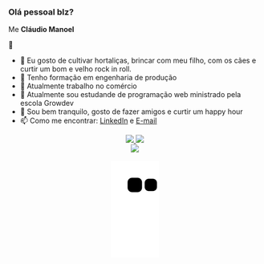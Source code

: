 ### Olá pessoal blz?
<p>Me <strong>Cláudio Manoel</strong></p> 👋

- 🔭 Eu gosto de cultivar hortaliças, brincar com meu filho, com os cães e curtir um bom e velho rock in roll. 
- 🌱 Tenho formação em engenharia de produção  
- 👯 Atualmente trabalho no comércio
- 🤔 Atualmente sou estudande de programação web ministrado pela escola Growdev 
- 💬 Sou bem tranquilo, gosto de fazer amigos e curtir um happy hour
- 📫 Como me encontrar: <a href="https://www.linkedin.com/in/cl%C3%A1udio-manoel-ferreira-de-paula-b0427144/">LinkedIn</a> e <a href="mailto:claudiomfp1980@gmail.com"> E-mail </a>

<div align="center">
  <a href="https://github.com/claudiomferreirap">
  <img height="180em" src="https://github-readme-stats.vercel.app/api?username=claudiomferreirap&show_icons=true&theme=city_lights&include_all_commits=true&count_private=true"/>
  <img height="180em" src="https://github-readme-stats.vercel.app/api/top-langs/?username=montoyaaa&layout=compact&langs_count=7&theme=city_lights"/>
</div>
  
  <div align="center"> 
  <a href="https://studio.youtube.com/channel/UCYfnhXMEHjgzjCCAw5l7k8w/videos/upload?filter=%5B%5D&sort=%7B%22columnType%22%3A%22date%22%2C%22sortOrder%22%3A%22DESCENDING%22%7D" target="_blank"><img src="https://img.shields.io/badge/YouTube-FF0000?style=for-the-badge&logo=youtube&logoColor=white" target="_blank"></a>
 
  
  ![Snake animation](https://github.com/claudiomferreirap/claudiomferreirap/blob/output/github-contribution-grid-snake.svg)
</div>

